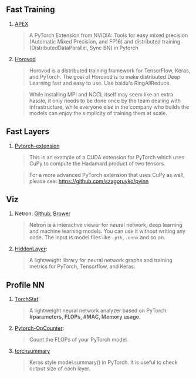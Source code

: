 ## Fast Training
1. [APEX](https://github.com/NVIDIA/apex)

   > A PyTorch Extension from NVIDIA: Tools for easy mixed precision (Automatic Mixed Precision, and FP16) and distributed training (DistributedDataParallel, Sync BN) in Pytorch

2. [Horovod](https://github.com/uber/horovod#running-horovod)

    > Horovod is a distributed training framework for TensorFlow, Keras, and PyTorch. The goal of Horovod is to make distributed Deep Learning fast and easy to use. Use baidu's RingAllReduce.
    
    > While installing MPI and NCCL itself may seem like an extra hassle, it only needs to be done once by the team dealing with infrastructure, while everyone else in the company who builds the models can enjoy the simplicity of training them at scale.

## Fast Layers
1. [Pytorch-extension](https://github.com/sniklaus/pytorch-extension)
    > This is an example of a CUDA extension for PyTorch which uses CuPy to compute the Hadamard product of two tensors.

    > For a more advanced PyTorch extension that uses CuPy as well, please see: https://github.com/szagoruyko/pyinn

## Viz
1. Netron: [Github](https://github.com/lutzroeder/netron), [Brower](https://lutzroeder.github.io/netron/)

   > Netron is a interactive viewer for neural network, deep learning and machine learning models. You can use it without writing any code.
   > The input is model files like `.pth`, `.onnx` and so on.
   
2. [HiddenLayer](https://github.com/waleedka/hiddenlayer):

    > A lightweight library for neural network graphs and training metrics for PyTorch, Tensorflow, and Keras.

## Profile NN
1. [TorchStat](https://github.com/Swall0w/torchstat):
   
   > A lightweight neural network analyzer based on PyTorch: **#parameters, FLOPs, #MAC, Memory usage**.
   
2. [Pytorch-OpCounter](https://github.com/Lyken17/pytorch-OpCounter):

   > Count the FLOPs of your PyTorch model.

3. [torchsummary](https://github.com/sksq96/pytorch-summary)
   > Keras style model.summary() in PyTorch. It is useful to check output size of each layer.